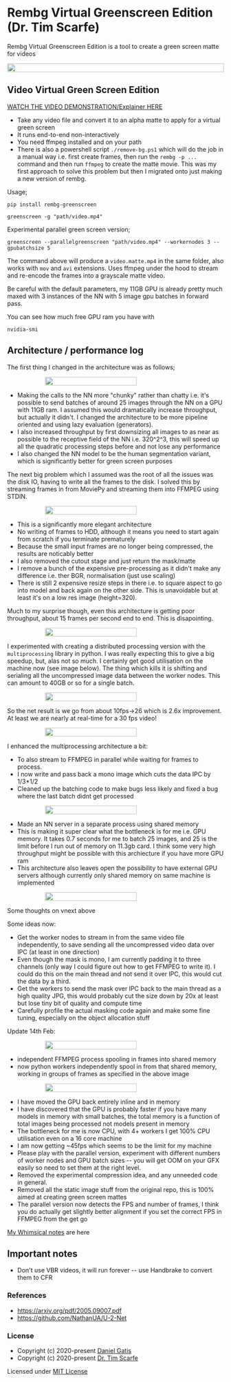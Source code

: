 # Rembg Virtual Greenscreen Edition (Dr. Tim Scarfe)


Rembg Virtual Greenscreen Edition is a tool to create a green screen matte for videos

<p style="display: flex;align-items: center;justify-content: center;">
  <img src="https://raw.githubusercontent.com/ecsplendid/rembg/master/examples/greenscreen.png" width="100%" />
</p>


## Video Virtual Green Screen Edition


[WATCH THE VIDEO DEMONSTRATION/Explainer HERE](https://share.descript.com/view/YTo9QAZU5EC)


* Take any  video file and convert it to an alpha matte to apply for a virtual green screen
* It runs end-to-end non-interactively 
* You need ffmpeg installed and on your path
* There is also a powershell script `./remove-bg.ps1` which will do the job in a manual way i.e. first create frames, then run the `rembg -p ...` command and then run ``ffmpeg`` to create the matte movie. This was my first approach to solve this problem but then I migrated onto just making a new version of rembg.  




Usage;

```
pip install rembg-greenscreen

greenscreen -g "path/video.mp4"
```

Experimental parallel green screen version;

```
greenscreen --parallelgreenscreen "path/video.mp4" --workernodes 3 --gpubatchsize 5
```

The command above will produce a `video.matte.mp4` in the same folder, also works with `mov` and `avi` extensions. Uses ffmpeg under the hood to stream and re-encode the frames into a grayscale matte video. 

Be careful with the default parameters, my 11GB GPU is already pretty much maxed with 3 instances of the NN with 5 image gpu batches in forward pass. 

You can see how much free GPU ram you have with 

```
nvidia-smi
```

## Architecture / performance log


The first thing I changed in the architecture was as follows; 


<p style="display: flex;align-items: center;justify-content: center;">
  <img src="https://raw.githubusercontent.com/ecsplendid/rembg/master/examples/Architecture%20v1.png" width="65%" />
</p>

* Making the calls to the NN more "chunky" rather than chatty i.e. it's possible to send batches of around 25 images through the NN on a GPU with 11GB ram. I assumed this would dramatically increase throughput, but actually it didn't. I changed the architecture to be more pipeline oriented and using lazy evaluation (generators). 
* I also increased throughput by first downsizing all images to as near as possible to the receptive field of the NN i.e. 320^2^3, this will speed up all the quadratic processing steps before and not lose any performance
* I also changed the NN model to be the human segmentation variant, which is significantly better for green screen purposes

The next big problem which I assumed was the root of all the issues was the disk IO, having to write all the frames to the disk. I solved this by streaming frames in from MoviePy and streaming them into FFMPEG using STDIN.

<p style="display: flex;align-items: center;justify-content: center;">
  <img src="https://raw.githubusercontent.com/ecsplendid/rembg/master/examples/Architecture%20v2.png" width="65%" />
</p>

* This is a significantly more elegant architecture
* No writing of frames to HDD, although it means you need to start again from scratch if you terminate prematurely
* Because the small input frames are no longer being compressed, the results are noticably better
* I also removed the cutout stage and just return the mask/matte
* I remove a bunch of the expensive pre-processing as it didn't make any difference i.e. ther BGR, normalisation (just use scaling)
* There is still 2 expensive resize steps in there i.e. to square aspect to go into model and back again on the other side. This is unavoidable but at least it's on a low res image (height=320).


Much to my surprise though, even this architecture is getting poor throughput, about 15 frames per second end to end. This is disapointing. 


<p style="display: flex;align-items: center;justify-content: center;">
  <img src="https://raw.githubusercontent.com/ecsplendid/rembg/master/examples/multithreead.png" width="65%" />
</p>

I experimented with creating a distributed processing version with the `multiprocessing` library in python. I was really expecting this to give a big speedup, but, alas not so much. I certainly get good utilisation on the machine now (see image below). The thing which kills it is shifting and serialing all the uncompressed image data between the worker nodes. This can amount to 40GB or so for a single batch. 

<p style="display: flex;align-items: center;justify-content: center;">
  <img src="https://raw.githubusercontent.com/ecsplendid/rembg/master/examples/multiprocess.png" width="65%" />
</p>

So the net result is we go from about 10fps->26 which is 2.6x improvement. At least we are nearly at real-time for a 30 fps video! 


<p style="display: flex;align-items: center;justify-content: center;">
  <img src="https://raw.githubusercontent.com/ecsplendid/rembg/master/examples/multiproc_enhanced.png" width="65%" />
</p>

I enhanced the multiprocessing architecture a bit:

- To also stream to FFMPEG in parallel while waiting for frames to process. 
- I now write and pass back a mono image which cuts the data IPC by 1/3*1/2
- Cleaned up the batching code to make bugs less likely and fixed a bug where the last batch didnt get processed

<p style="display: flex;align-items: center;justify-content: center;">
  <img src="https://raw.githubusercontent.com/ecsplendid/rembg/master/examples/Arch5.png" width="65%" />
</p>

- Made an NN server in a separate process using shared memory
- This is making it super clear what the bottleneck is for me i.e. GPU memory. It takes 0.7 seconds for me to batch 25 images, and 25 is the limit before I run out of memory on 11.3gb card. I think some very high throughput might be possible with this archiecture if you have more GPU ram 
- This architecture also leaves open the possibility to have external GPU servers although currently only shared memory on same machine is implemented

<p style="display: flex;align-items: center;justify-content: center;">
  <img src="https://raw.githubusercontent.com/ecsplendid/rembg/master/examples/arch6.png" width="65%" />
</p>

Some thoughts on vnext above
 
Some ideas now: 

* Get the worker nodes to stream in from the same video file independently, to save sending all the uncompressed video data over IPC (at least in one direction)
* Even though the mask is mono, I am currently padding it to three channels (only way I could figure out how to get FFMPEG to write it). I could do this on the main thread and not send it over IPC, this would cut the data by a third. 
* Get the workers to send the mask over IPC back to the main thread as a high quality JPG, this would probably cut the size down by 20x at least but lose tiny bit of quality and compute time
* Carefully profile the actual masking code again and make some fine tuning, especially on the object allocation stuff

Update 14th Feb:

<p style="display: flex;align-items: center;justify-content: center;">
  <img src="https://raw.githubusercontent.com/ecsplendid/rembg/master/examples/batching.png" width="65%" />
</p>

- independent FFMPEG process spooling in frames into shared memory
- now python workers independently spool in from that shared memory, working in groups of frames as specified in the above image

<p style="display: flex;align-items: center;justify-content: center;">
  <img src="https://raw.githubusercontent.com/ecsplendid/rembg/master/examples/arch7.png" width="65%" />
</p>

- I have moved the GPU back entirely inline and in memory
- I have discovered that the GPU is probably faster if you have many models in memory with small batches, the total memory is a function of total images being processed not models present in memory
- The bottleneck for me is now CPU, with 4+ workers I get 100% CPU utilisation even on a 16 core machine
- I am now getting ~45fps which seems to be the limit for my machine
- Please play with the parallel version, experiment with different numbers of worker nodes and GPU batch sizes -- you will get OOM on your GFX easily so need to set them at the right level. 
- Removed the experimental compression idea, and any unneeded code in general. 
- Removed all the static image stuff from the original repo, this is 100% aimed at creating green screen mattes
- The parallel version now detects the FPS and number of frames, I think you do actually get slightly better alignment if you set the correct FPS in FFMPEG from the get go


 [My Whimsical notes](https://whimsical.com/ffmpeg-virtial-greenscreen-tS2T9uthKdCWhxvBAFUcy) are here

## Important notes

* Don't use VBR videos, it will run forever -- use Handbrake to convert them to CFR


### References

- https://arxiv.org/pdf/2005.09007.pdf
- https://github.com/NathanUA/U-2-Net

### License

 - Copyright (c) 2020-present [Daniel Gatis](https://github.com/danielgatis)
 - Copyright (c) 2020-present [Dr. Tim Scarfe](https://github.com/ecsplendid)

Licensed under [MIT License](./LICENSE.txt)